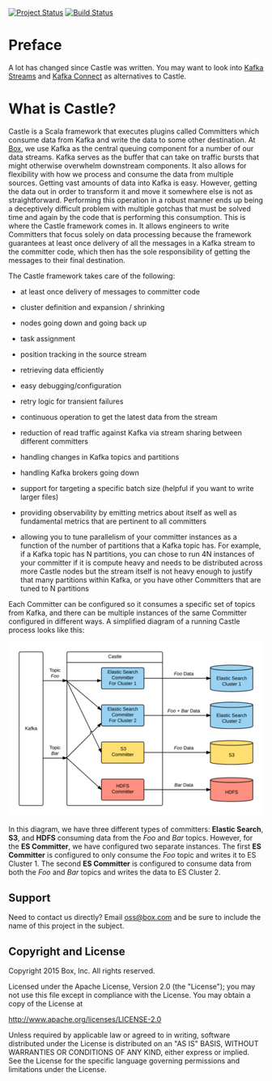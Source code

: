 [![Project Status](http://opensource.box.com/badges/active.svg)](http://opensource.box.com/badges)
[![Build Status](https://travis-ci.org/Box-Castle/core.svg?branch=master)](https://travis-ci.org/Box-Castle/core)

# Preface
A lot has changed since Castle was written. You may want to look into [Kafka Streams](http://docs.confluent.io/current/streams/index.html) and [Kafka Connect](http://docs.confluent.io/2.0.0/connect/) as alternatives to Castle.

# What is Castle?
Castle is a Scala framework that executes plugins called Committers which consume data from Kafka and write the data to some other destination.  At [Box](https://www.box.com/), we use Kafka as the central queuing component for a number of our data streams. Kafka serves as the buffer that can take on traffic bursts that might otherwise overwhelm downstream components. It also allows for flexibility with how we process and consume the data from multiple sources. Getting vast amounts of data into Kafka is easy. However, getting the data out in order to transform it and move it somewhere else is not as straightforward. Performing this operation in a robust manner ends up being a deceptively difficult problem with multiple gotchas that must be solved time and again by the code that is performing this consumption. This is where the Castle framework comes in. It allows engineers to write Committers that focus solely on data processing because the framework guarantees at least once delivery of all the messages in a Kafka stream to the committer code, which then has the sole responsibility of getting the messages to their final destination.

The Castle framework takes care of the following:
- at least once delivery of messages to committer code

- cluster definition and expansion / shrinking

- nodes going down and going back up

- task assignment

- position tracking in the source stream

- retrieving data efficiently

- easy debugging/configuration

- retry logic for transient failures

- continuous operation to get the latest data from the stream

- reduction of read traffic against Kafka via stream sharing between different committers

- handling changes in Kafka topics and partitions

- handling Kafka brokers going down

- support for targeting a specific batch size (helpful if you want to write larger files)

- providing observability by emitting metrics about itself as well as fundamental metrics that are pertinent to all committers 

- allowing you to tune parallelism of your committer instances as a function of the number of partitions that a Kafka topic has.  For example, if a Kafka topic has N partitions, you can chose to run 4N instances of your committer if it is compute heavy and needs to be distributed across more Castle nodes but the stream itself is not heavy enough to justify that many partitions within Kafka, or you have other Committers that are tuned to N partitions

Each Committer can be configured so it consumes a specific set of topics from Kafka, and there can be multiple instances of the same Committer configured in different ways. A simplified diagram of a running Castle process looks like this:

![Castle Simplified Diagram](img/castle_simplified.png)

In this diagram, we have three different types of committers: **Elastic Search**, **S3**, and **HDFS** consuming data from the _Foo_ and _Bar_ topics.  However, for the **ES Committer**, we have configured two separate instances.  The first **ES Committer** is configured to only consume the _Foo_ topic and writes it to ES Cluster 1. The second **ES Committer** is configured to consume data from both the _Foo_ and _Bar_ topics and writes the data to ES Cluster 2.


## Support

Need to contact us directly? Email oss@box.com and be sure to include the name of this project in the subject.

## Copyright and License

Copyright 2015 Box, Inc. All rights reserved.

Licensed under the Apache License, Version 2.0 (the "License");
you may not use this file except in compliance with the License.
You may obtain a copy of the License at

   http://www.apache.org/licenses/LICENSE-2.0

Unless required by applicable law or agreed to in writing, software
distributed under the License is distributed on an "AS IS" BASIS,
WITHOUT WARRANTIES OR CONDITIONS OF ANY KIND, either express or implied.
See the License for the specific language governing permissions and
limitations under the License.
